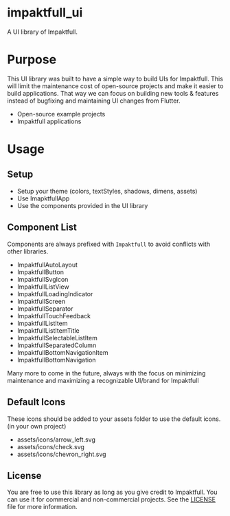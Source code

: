# impaktfull_ui

A UI library of Impaktfull.

# Purpose

This UI library was built to have a simple way to build UIs for Impaktfull. This will limit the maintenance cost of open-source projects and make it easier to build applications. That way we can focus on building new tools & features instead of bugfixing and maintaining UI changes from Flutter.

- Open-source example projects
- Impaktfull applications

# Usage

## Setup

- Setup your theme (colors, textStyles, shadows, dimens, assets)
- Use ImapktfullApp
- Use the components provided in the UI library

## Component List

Components are always prefixed with `Impaktfull` to avoid conflicts with other libraries.

- ImpaktfullAutoLayout
- ImpaktfullButton
- ImpaktfullSvgIcon
- ImpaktfullListView
- ImpaktfullLoadingIndicator
- ImpaktfullScreen
- ImpaktfullSeparator
- ImpaktfullTouchFeedback
- ImpaktfullListItem
- ImpaktfullListItemTitle
- ImpaktfullSelectableListItem
- ImpaktfullSeparatedColumn
- ImpaktfullBottomNavigationItem
- ImpaktfullBottomNavigation

Many more to come in the future, always with the focus on minimizing maintenance and maximizing a recognizable UI/brand for Impaktfull

## Default Icons

These icons should be added to your assets folder to use the default icons. (in your own project)

- assets/icons/arrow_left.svg
- assets/icons/check.svg
- assets/icons/chevron_right.svg

## License

You are free to use this library as long as you give credit to Impaktfull. You can use it for commercial and non-commercial projects.  See the [LICENSE](LICENSE) file for more information.